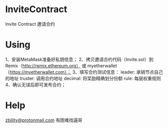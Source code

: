# InviteContract
Invite Contract 邀请合约

# Using
1、安装MetaMask准备好私钥信息；
2、拷贝邀请合约代码（Invite.sol）到 Remix（http://remix.ethereum.org） 或 myetherwallet（https://myetherwallet.com）；
3、填写合约测试信息：
  leader:   承销节点自己的地址
  truster:  调用合约地址
  decimal:  将奖励精确划分份额
  rule:     每层权重规则
4、确认无误后即可发布合约；

# Help
zbility@protonmail.com 有困难找逼哥
